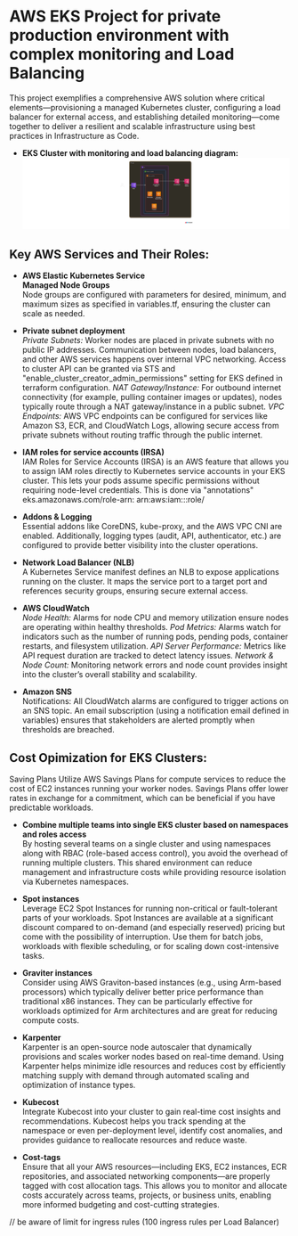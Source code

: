 # AWS EKS Project for private production environment with complex monitoring and Load Balancing

This project exemplifies a comprehensive AWS solution where critical elements—provisioning a managed Kubernetes cluster, configuring a load balancer for external access, and establishing detailed monitoring—come together to deliver a resilient and scalable infrastructure using best practices in Infrastructure as Code.

- **EKS Cluster with monitoring and load balancing diagram:**
![EKS Cluster Project](eksproject.png)


## Key AWS Services and Their Roles:

- **AWS Elastic Kubernetes Service**  
**Managed Node Groups**  
Node groups are configured with parameters for desired, minimum, and maximum sizes as specified in variables.tf, ensuring the cluster can scale as needed.

- **Private subnet deployment**  
*Private Subnets:*
Worker nodes are placed in private subnets with no public IP addresses. Communication between nodes, load balancers, and other AWS services happens over internal VPC networking. Access to cluster API can be granted via STS and "enable_cluster_creator_admin_permissions" setting for EKS defined in terraform configuration.
*NAT Gateway/Instance:*
For outbound internet connectivity (for example, pulling container images or updates), nodes typically route through a NAT gateway/instance in a public subnet.
*VPC Endpoints:*
AWS VPC endpoints can be configured for services like Amazon S3, ECR, and CloudWatch Logs, allowing secure access from private subnets without routing traffic through the public internet.

- **IAM roles for service accounts (IRSA)**  
IAM Roles for Service Accounts (IRSA) is an AWS feature that allows you to assign IAM roles directly to Kubernetes service accounts in your EKS cluster. This lets your pods assume specific permissions without requiring node-level credentials. This is done via "annotations" eks.amazonaws.com/role-arn: arn:aws:iam::<account-id>:role/<iam-role-name>



- **Addons & Logging**  
Essential addons like CoreDNS, kube-proxy, and the AWS VPC CNI are enabled. Additionally, logging types (audit, API, authenticator, etc.) are configured to provide better visibility into the cluster operations.

- **Network Load Balancer (NLB)**  
A Kubernetes Service manifest defines an NLB to expose applications running on the cluster. It maps the service port to a target port and references security groups, ensuring secure external access.

- **AWS CloudWatch**  
*Node Health:*
Alarms for node CPU and memory utilization ensure nodes are operating within healthy thresholds.
*Pod Metrics:*
Alarms watch for indicators such as the number of running pods, pending pods, container restarts, and filesystem utilization.
*API Server Performance:*
Metrics like API request duration are tracked to detect latency issues.
*Network & Node Count:*
Monitoring network errors and node count provides insight into the cluster’s overall stability and scalability.

- **Amazon SNS**  
Notifications:
All CloudWatch alarms are configured to trigger actions on an SNS topic. An email subscription (using a notification email defined in variables) ensures that stakeholders are alerted promptly when thresholds are breached.

## Cost Opimization for EKS Clusters:
Saving Plans
Utilize AWS Savings Plans for compute services to reduce the cost of EC2 instances running your worker nodes. Savings Plans offer lower rates in exchange for a commitment, which can be beneficial if you have predictable workloads.

- **Combine multiple teams into single EKS cluster based on namespaces and roles access**  
By hosting several teams on a single cluster and using namespaces along with RBAC (role-based access control), you avoid the overhead of running multiple clusters. This shared environment can reduce management and infrastructure costs while providing resource isolation via Kubernetes namespaces.

- **Spot instances**  
Leverage EC2 Spot Instances for running non-critical or fault-tolerant parts of your workloads. Spot Instances are available at a significant discount compared to on-demand (and especially reserved) pricing but come with the possibility of interruption. Use them for batch jobs, workloads with flexible scheduling, or for scaling down cost-intensive tasks.

- **Graviter instances**  
Consider using AWS Graviton-based instances (e.g., using Arm-based processors) which typically deliver better price performance than traditional x86 instances. They can be particularly effective for workloads optimized for Arm architectures and are great for reducing compute costs.

- **Karpenter**  
Karpenter is an open-source node autoscaler that dynamically provisions and scales worker nodes based on real-time demand. Using Karpenter helps minimize idle resources and reduces cost by efficiently matching supply with demand through automated scaling and optimization of instance types.

- **Kubecost**  
Integrate Kubecost into your cluster to gain real-time cost insights and recommendations. Kubecost helps you track spending at the namespace or even per-deployment level, identify cost anomalies, and provides guidance to reallocate resources and reduce waste.

- **Cost-tags**  
Ensure that all your AWS resources—including EKS, EC2 instances, ECR repositories, and associated networking components—are properly tagged with cost allocation tags. This allows you to monitor and allocate costs accurately across teams, projects, or business units, enabling more informed budgeting and cost-cutting strategies.


// be aware of limit for ingress rules (100 ingress rules per Load Balancer)